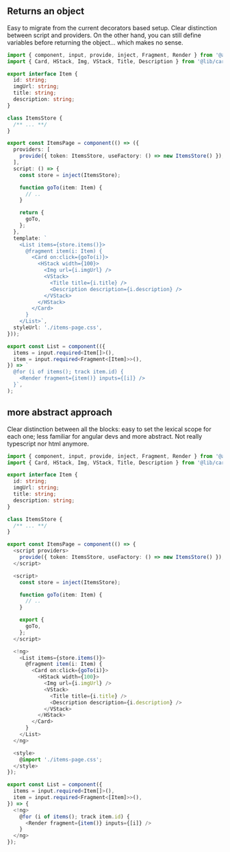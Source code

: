 ## Returns an object
Easy to migrate from the current decorators based setup. Clear distinction between script and providers. On the other hand, you can still define variables before returning the object... which makes no sense.  
```ts
import { component, input, provide, inject, Fragment, Render } from '@angular/core';
import { Card, HStack, Img, VStack, Title, Description } from '@lib/card';

export interface Item {
  id: string;
  imgUrl: string;
  title: string;
  description: string;
}

class ItemsStore {
  /** ... **/
}

export const ItemsPage = component(() => ({
  providers: [
    provide({ token: ItemsStore, useFactory: () => new ItemsStore() }),
  ],
  script: () => {
    const store = inject(ItemsStore);

    function goTo(item: Item) {
      // ..
    }

    return {
      goTo,
    };
  },
  template: `
    <List items={store.items()}>
      @fragment item(i: Item) {
        <Card on:click={goTo(i)}>
          <HStack width={100}>
            <Img url={i.imgUrl} />
            <VStack>
              <Title title={i.title} />
              <Description description={i.description} />
            </VStack>
          </HStack>
        </Card>
      }
    </List>`,
  styleUrl: './items-page.css',
}));

export const List = component(({
  items = input.required<Item[]>(),
  item = input.required<Fragment<[Item]>>(),
}) => `
  @for (i of items(); track item.id) {
    <Render fragment={item()} inputs={[i]} />
  }`,
);
```

## more abstract approach
Clear distinction between all the blocks: easy to set the lexical scope for each one; less familiar for angular devs and more abstract. Not really typescript nor html anymore. 
```ts
import { component, input, provide, inject, Fragment, Render } from '@angular/core';
import { Card, HStack, Img, VStack, Title, Description } from '@lib/card';

export interface Item {
  id: string;
  imgUrl: string;
  title: string;
  description: string;
}

class ItemsStore {
  /** ... **/
}

export const ItemsPage = component(() => {
  <script providers>
    provide({ token: ItemsStore, useFactory: () => new ItemsStore() });
  </script>

  <script>
    const store = inject(ItemsStore);

    function goTo(item: Item) {
      // ..
    }

    export {
      goTo,
    };
  </script>

  <!ng>
    <List items={store.items()}>
      @fragment item(i: Item) {
        <Card on:click={goTo(i)}>
          <HStack width={100}>
            <Img url={i.imgUrl} />
            <VStack>
              <Title title={i.title} />
              <Description description={i.description} />
            </VStack>
          </HStack>
        </Card>
      }
    </List>
  </ng>

  <style>
    @import './items-page.css';
  </style>
});

export const List = component({
  items = input.required<Item[]>(),
  item = input.required<Fragment<[Item]>>(),
}) => {
  <!ng>
    @for (i of items(); track item.id) {
      <Render fragment={item()} inputs={[i]} />
    }
  </ng>
});
```
